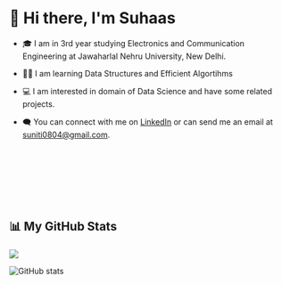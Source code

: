 <h1>👋 Hi there, I'm Suhaas</h1>


- 🎓 I am in 3rd year studying Electronics and Communication Engineering at Jawaharlal Nehru University, New Delhi. 
- 👩‍💻 I am learning Data Structures and Efficient Algortihms
- 💻 I am interested in domain of Data Science and have some related projects.
- 🗨 You can connect with me on [LinkedIn](https://www.linkedin.com/in/suhaas-neel-a40296158/) or can send me an email at suniti0804@gmail.com.                                     
  
  
  <br>

<br><br><br><br>
<p align="left"><h2>📊 My GitHub Stats </p></h2>

![](https://komarev.com/ghpvc/?username=suniti0804)

![GitHub stats](https://github-readme-stats.vercel.app/api?username=neel2299&show_icons=true&theme=tokyonight)
<br><br><br>




</br></br></br></br>



 

            
                                                                    
 

<!--
**neel2299/neel2299** is a ✨ _special_ ✨ repository because its `README.md` (this file) appears on your GitHub profile.

Here are some ideas to get you started:

- 🔭 I’m currently working on ...
- 🌱 I’m currently learning ...
- 👯 I’m looking to collaborate on ...
- 🤔 I’m looking for help with ...
- 💬 Ask me about ...
- 📫 How to reach me: ...
- 😄 Pronouns: ...
- ⚡ Fun fact: ...
-->
